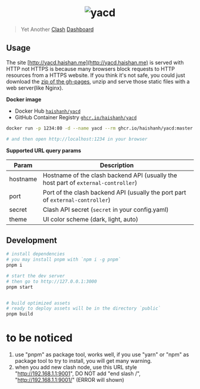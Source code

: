 <h1 align="center">
  <img src="https://user-images.githubusercontent.com/1166872/47954055-97e6cb80-dfc0-11e8-991f-230fd40481e5.png" alt="yacd">
</h1>

> Yet Another [Clash](https://github.com/Dreamacro/clash) [Dashboard](https://github.com/Dreamacro/clash-dashboard)

## Usage

The site [http://yacd.haishan.me](http://yacd.haishan.me) is served with HTTP not HTTPS is because many browsers block requests to HTTP resources from a HTTPS website. If you think it's not safe, you could just download the [zip of the gh-pages](https://github.com/haishanh/yacd/archive/gh-pages.zip), unzip and serve those static files with a web server(like Nginx).

**Docker image**

- Docker Hub [`haishanh/yacd`](https://hub.docker.com/r/haishanh/yacd)
- GitHub Container Registry [`ghcr.io/haishanh/yacd`](https://github.com/haishanh/yacd/pkgs/container/yacd)

```sh
docker run -p 1234:80 -d --name yacd --rm ghcr.io/haishanh/yacd:master

# and then open http://localhost:1234 in your browser
```

**Supported URL query params**

| Param    | Description                                                                        |
| -------- | ---------------------------------------------------------------------------------- |
| hostname | Hostname of the clash backend API (usually the host part of `external-controller`) |
| port     | Port of the clash backend API (usually the port part of `external-controller`)     |
| secret   | Clash API secret (`secret` in your config.yaml)                                    |
| theme    | UI color scheme (dark, light, auto)                                                |

## Development

```sh
# install dependencies
# you may install pnpm with `npm i -g pnpm`
pnpm i

# start the dev server
# then go to http://127.0.0.1:3000
pnpm start


# build optimized assets
# ready to deploy assets will be in the directory `public`
pnpm build
```

# to be noticed
 1) use "pnpm" as package tool, works well, if you use "yarn" or "npm" as package tool to try to install, you will get many warning. 
 2) when you add new clash node, use this URL style "http://192.168.1.1:9001", DO NOT add "end slash /", "http://192.168.1.1:9001/" (ERROR will shown)
